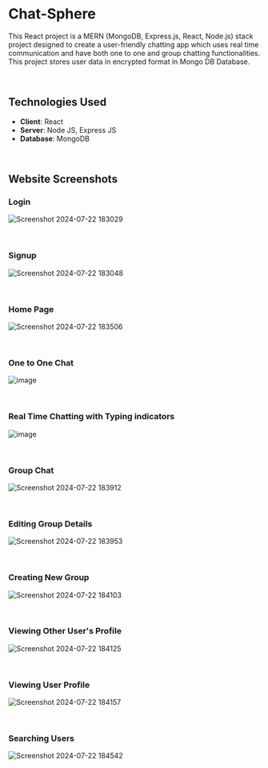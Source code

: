 # Chat-Sphere

This React project is a MERN (MongoDB, Express.js, React, Node.js) stack project designed to create a user-friendly chatting app which uses real time communication and have both one to one and group chatting functionalities. This project stores user data in encrypted format in Mongo DB Database. 

<br>

## Technologies Used

- **Client**: React
- **Server**: Node JS, Express JS
- **Database**: MongoDB

<br>

## Website Screenshots

### Login

![Screenshot 2024-07-22 183029](https://github.com/user-attachments/assets/2428bc33-5d97-4684-9529-7b01285afb81)

<br>

### Signup

![Screenshot 2024-07-22 183048](https://github.com/user-attachments/assets/8212f18a-74c7-4c52-875b-f9c07ed202b2)

<br>

### Home Page

![Screenshot 2024-07-22 183506](https://github.com/user-attachments/assets/d1d3aeb9-b237-46b8-9a10-8c87a136e889)

<br>

### One to One Chat

![image](https://github.com/user-attachments/assets/70c9001d-aaa4-4c60-8c2a-15710a98d023)

<br>

### Real Time Chatting with Typing indicators

![image](https://github.com/user-attachments/assets/44cc21b8-6422-4db4-81de-48b55d8dcffa)

<br>

### Group Chat

![Screenshot 2024-07-22 183912](https://github.com/user-attachments/assets/08705b09-cacd-4402-9613-37ec1d889460)

<br>

### Editing Group Details

![Screenshot 2024-07-22 183953](https://github.com/user-attachments/assets/1f7fb004-2eec-488b-ac4a-7ff7d04454fb)

<br>

### Creating New Group

![Screenshot 2024-07-22 184103](https://github.com/user-attachments/assets/d25b4838-2389-4b3d-9f4b-defe5dacdc44)

<br>

### Viewing Other User's Profile

![Screenshot 2024-07-22 184125](https://github.com/user-attachments/assets/fce273a1-35d8-4024-a4c8-f6598eb68cf0)

<br>

### Viewing User Profile

![Screenshot 2024-07-22 184157](https://github.com/user-attachments/assets/4785a7c4-b682-422e-ab5c-1402212c55ae)

<br>

### Searching Users

![Screenshot 2024-07-22 184542](https://github.com/user-attachments/assets/1c30bcca-74d8-404e-b569-6398de64e08e)

